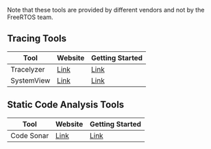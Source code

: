 Note that these tools are provided by different vendors and not by the FreeRTOS
team.

## Tracing Tools
| Tool | Website | Getting Started |
|------|---------|-----------------|
| Tracelyzer | [Link](https://percepio.com/tracealyzer/freertostrace/) | [Link](https://percepio.com/getstarted/latest/html/freertos.html) |
| SystemView | [Link](https://www.segger.com/products/development-tools/systemview/) | [Link](https://wiki.segger.com/FreeRTOS_with_SystemView) |

## Static Code Analysis Tools
| Tool | Website | Getting Started |
|------|---------|-----------------|
| Code Sonar | [Link](https://codesecure.com/our-products/codesonar/) | [Link](https://github.com/CodeSecure-SE/FreeRTOS-Kernel) |
